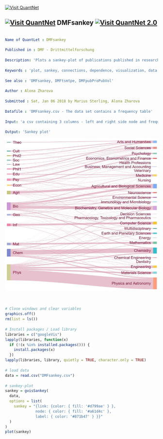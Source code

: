 
[<img src="https://github.com/QuantLet/Styleguide-and-Validation-procedure/blob/master/pictures/banner.png" alt="Visit QuantNet">](http://quantlet.de/index.php?p=info)

## [<img src="https://github.com/QuantLet/Styleguide-and-Validation-procedure/blob/master/pictures/qloqo.png" alt="Visit QuantNet">](http://quantlet.de/) **DMFsankey** [<img src="https://github.com/QuantLet/Styleguide-and-Validation-procedure/blob/master/pictures/QN2.png" width="60" alt="Visit QuantNet 2.0">](http://quantlet.de/d3/ia)


```yaml

Name of QuantLet : DMFsankey

Published in : DMF - Drittmittelforschung

Description: 'Plots a sankey-plot of publications published in research fields'

Keywords : 'plot, sankey, connections, dependence, visualization, data visualization, analysis, discriptive methods, graphical representation, discriptive, descriptive-statistics'

See also : 'DMFsankey, DMFtsmtpe, DMFpubProPubVol'

Author : Alona Zharova

Submitted : Sat, Jan 06 2018 by Marius Sterling, Alona Zharova

Datafile : 'DMFsankey.csv - The data set contains a frequency table'

Input: 'a csv containing 3 columns - left and right side node and frequency (in this order)'

Output: 'Sankey plot'
```

![Picture1](DMFsankeycoop_HUunits_full_en.png)


```r


# Close windows and clear variables
graphics.off()
rm(list = ls())

# Install packages / Load library
libraries = c("googleVis")
lapply(libraries, function(x)
  if (!(x %in% installed.packages())) {
    install.packages(x)
  })
lapply(libraries, library, quietly = TRUE, character.only = TRUE)

# load data
data = read.csv("DMFsankey.csv")

# sankey-plot
sankey = gvisSankey(
  data,
  options = list(
    sankey = "{link: {color: { fill: '#d799ae' } },
              node: { color: { fill: '#a61d4c' },
              label: { color: '#871b47' } }}"
  )
)
plot(sankey)
        
```
